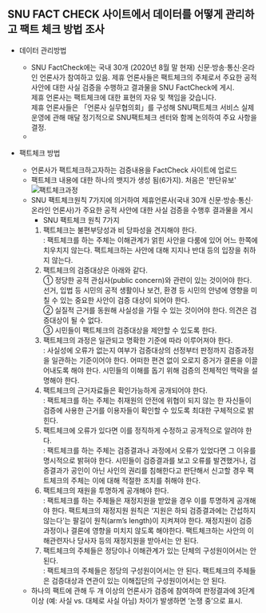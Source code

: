 ## SNU FACT CHECK 사이트에서 데이터를 어떻게 관리하고 팩트 체크 방법 조사

 * 데이터 관리방법
   - SNU FactCheck에는 국내 30개 (2020년 8월 말 현재) 신문·방송·통신·온라인 언론사가 참여하고 있음. 제휴 언론사들은 팩트체크의 주체로서 주요한 공적 사안에 대한 사실 검증을 수행하고 결과물을 SNU FactCheck에 게시.   
  제휴 언론사는 팩트체크에 대한 표현의 자유 및 책임을 갖습니다.   
  제휴 언론사들은 「언론사 실무협의회」를 구성해 SNU팩트체크 서비스 실제 운영에 관해 매달 정기적으로 SNU팩트체크 센터와 함께 논의하여 주요 사항을 결정.
   - 
   

 * 팩트체크 방법
   - 언론사가 팩트체크하고자하는 검증내용을 FactCheck 사이트에 업로드
   - 팩트체크 내용에 대한 하나의 뱃지가 생성 됨(6가지). 처음은 '판단유보'
    ![팩트체크과정](https://factcheck.snu.ac.kr/assets/modified-480365d65c74067de743a36e327294adfe9521fecc52b4b5e3888bfa7daae342.png)
   - SNU 팩트체크원칙 7가지에 의거하여 제휴언론사(국내 30개 신문·방송·통신·온라인 언론사)가 주요한 공적 사안에 대한 사실 검증을 수행후 결과물을 게시
     * SNU 팩트체크 원칙 7가지
      1. 팩트체크는 불편부당성과 비 당파성을 견지해야 한다.   
       : 팩트체크를 하는 주체는 이해관계가 얽힌 사안을 다룸에 있어 어느 한쪽에 치우치지 않는다. 팩트체크하는 사안에 대해 지지나 반대 등의 입장을 취하지 않는다.
      2. 팩트체크의 검증대상은 아래와 같다.   
       ① 정당한 공적 관심사(public concern)와 관련이 있는 것이어야 한다. 선거, 입법 등 시민의 공적 생활이나 보건, 환경 등 시민의 안녕에 영향을 미칠 수 있는 중요한 사안이 검증 대상이 되어야 한다.   
       ② 실질적 근거를 동원해 사실성을 가릴 수 있는 것이어야 한다. 의견은 검증대상이 될 수 없다.   
       ③ 시민들이 팩트체크의 검증대상을 제안할 수 있도록 한다.   
     3. 팩트체크의 과정은 일관되고 명확한 기준에 따라 이루어져야 한다.   
      : 사실성에 오류가 없는지 여부가 검증대상의 선정부터 판정까지 검증과정을 일관하는 기준이어야 한다. 어떠한 편견 없이 오로지 증거가 결론을 이끌어내도록 해야 한다. 시민들의 이해를 돕기 위해 검증의 전체적인 맥락을 설명해야 한다.   
     4. 팩트체크의 근거자료들은 확인가능하게 공개되어야 한다.   
      : 팩트체크를 하는 주체는 취재원의 안전에 위협이 되지 않는 한 자신들이 검증에 사용한 근거를 이용자들이 확인할 수 있도록 최대한 구체적으로 밝힌다.   
     5. 팩트체크에 오류가 있다면 이를 정직하게 수정하고 공개적으로 알려야 한다.         
      : 팩트체크를 하는 주체는 검증결과나 과정에서 오류가 있었다면 그 이유를 명시적으로 밝혀야 한다. 시민들이 검증결과를 보고 오류를 발견했거나, 검증결과가 공인이 아닌 사인의 권리를 침해한다고 판단해서 신고할 경우 팩트체크의 주체는 이에 대해 적절한 조치를 취해야 한다.   
     6. 팩트체크의 재원을 투명하게 공개해야 한다.   
     : 팩트체크를 하는 주체들은 재정지원을 받았을 경우 이를 투명하게 공개해야 한다. 팩트체크의 재정지원 원칙은 ‘지원은 하되 검증결과에는 간섭하지 않는다’는 팔길이 원칙(arm’s length)이 지켜져야 한다. 재정지원이 검증 과정이나 결론에 영향을 미치지 않도록 해야한다. 팩트체크하는 사안의 이해관련자나 당사자 등의 재정지원을 받아서는 안 된다.   
     7. 팩트체크의 주체들은 정당이나 이해관계가 있는 단체의 구성원이어서는 안 된다.   
     : 팩트체크의 주체들은 정당의 구성원이어서는 안 된다. 팩트체크의 주체들은 검증대상과 연관이 있는 이해집단의 구성원이어서는 안 된다.
    -  하나의 팩트에 관해 두 개 이상의 언론사가 검증에 참여하여 판정결과에 3단계 이상 (예: 사실 vs. 대체로 사실 아님) 차이가 발생하면 ‘논쟁 중’으로 표시.  
